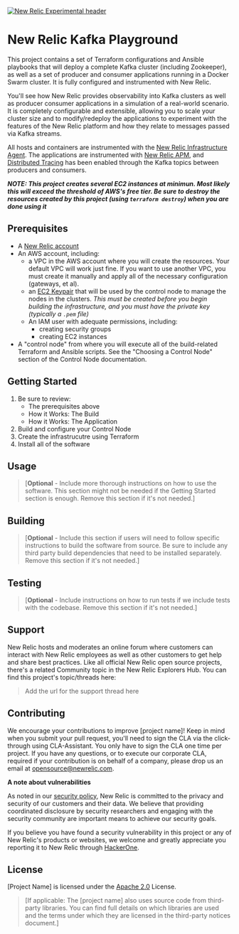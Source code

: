 [![New Relic Experimental header](https://github.com/newrelic/opensource-website/raw/master/src/images/categories/Experimental.png)](https://opensource.newrelic.com/oss-category/#new-relic-experimental)

# New Relic Kafka Playground

This project contains a set of Terraform configurations and Ansible playbooks that will deploy a complete Kafka cluster (including Zookeeper), as well as a set of producer and consumer applications running in a Docker Swarm cluster.   It is fully configured and instrumented with New Relic.

You'll see how New Relic provides observability into Kafka clusters as well as producer consumer applications in a simulation of a real-world scenario.  It is completely configurable and extensible, allowing you to scale your cluster size and to modify/redeploy the applications to experiment with the features of the New Relic platform and how they relate to messages passed via Kafka streams.

All hosts and containers are instrumented with the [New Relic Infrastructure Agent](https://docs.newrelic.com/docs/infrastructure).  The applications are instrumented with [New Relic APM](https://docs.newrelic.com/docs/apm), and [Distributed Tracing](https://docs.newrelic.com/docs/understand-dependencies/distributed-tracing/get-started/introduction-distributed-tracing) has been enabled through the Kafka topics between producers and consumers.

***NOTE: This project creates several EC2 instances at minimun.  Most likely this will exceed the threshold of AWS's free tier.  Be sure to destroy the resources created by this project (using `terraform destroy`) when you are done using it***

## Prerequisites

- A [New Relic account](https://newrelic.com/signup)
- An AWS account, including:
    - a VPC in the AWS account where you will create the resources.  Your default VPC will work just fine.  If you want to use another VPC, you must create it manually and apply all of the necessary configuration (gateways, et al).
    - an [EC2 Keypair](https://docs.aws.amazon.com/AWSEC2/latest/UserGuide/ec2-key-pairs.html) that will be used by the control node to manage the nodes in the clusters.  _This must be created before you begin building the infrastructure, and you must have the private key (typically a `.pem` file)_
    - An IAM user with adequate permissions, including:
        - creating security groups
        - creating EC2 instances
- A "control node" from where you will execute all of the build-related Terraform and Ansible scripts. See the "Choosing a Control Node" section of the Control Node documentation.

## Getting Started
1. Be sure to review:
    - The prerequisites above
    - How it Works: The Build
    - How it Works: The Application
2. Build and configure your Control Node
3. Create the infrastrucutre using Terraform
4. Install all of the software

## Usage
>[**Optional** - Include more thorough instructions on how to use the software. This section might not be needed if the Getting Started section is enough. Remove this section if it's not needed.]


## Building

>[**Optional** - Include this section if users will need to follow specific instructions to build the software from source. Be sure to include any third party build dependencies that need to be installed separately. Remove this section if it's not needed.]

## Testing

>[**Optional** - Include instructions on how to run tests if we include tests with the codebase. Remove this section if it's not needed.]

## Support

New Relic hosts and moderates an online forum where customers can interact with New Relic employees as well as other customers to get help and share best practices. Like all official New Relic open source projects, there's a related Community topic in the New Relic Explorers Hub. You can find this project's topic/threads here:

>Add the url for the support thread here

## Contributing
We encourage your contributions to improve [project name]! Keep in mind when you submit your pull request, you'll need to sign the CLA via the click-through using CLA-Assistant. You only have to sign the CLA one time per project.
If you have any questions, or to execute our corporate CLA, required if your contribution is on behalf of a company,  please drop us an email at opensource@newrelic.com.

**A note about vulnerabilities**

As noted in our [security policy](../../security/policy), New Relic is committed to the privacy and security of our customers and their data. We believe that providing coordinated disclosure by security researchers and engaging with the security community are important means to achieve our security goals.

If you believe you have found a security vulnerability in this project or any of New Relic's products or websites, we welcome and greatly appreciate you reporting it to New Relic through [HackerOne](https://hackerone.com/newrelic).

## License
[Project Name] is licensed under the [Apache 2.0](http://apache.org/licenses/LICENSE-2.0.txt) License.
>[If applicable: The [project name] also uses source code from third-party libraries. You can find full details on which libraries are used and the terms under which they are licensed in the third-party notices document.]
